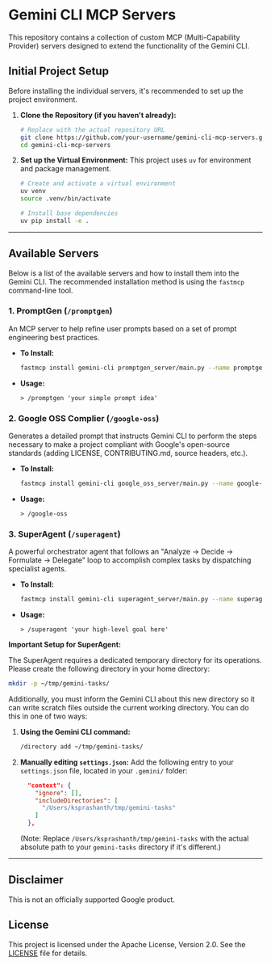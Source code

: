 # Gemini CLI MCP Servers

This repository contains a collection of custom MCP (Multi-Capability Provider) servers designed to extend the functionality of the Gemini CLI.

## Initial Project Setup

Before installing the individual servers, it's recommended to set up the project environment.

1.  **Clone the Repository (if you haven't already):**
    ```bash
    # Replace with the actual repository URL
    git clone https://github.com/your-username/gemini-cli-mcp-servers.git
    cd gemini-cli-mcp-servers
    ```

2.  **Set up the Virtual Environment:**
    This project uses `uv` for environment and package management.
    ```bash
    # Create and activate a virtual environment
    uv venv
    source .venv/bin/activate

    # Install base dependencies
    uv pip install -e .
    ```

---

## Available Servers

Below is a list of the available servers and how to install them into the Gemini CLI. The recommended installation method is using the `fastmcp` command-line tool.

### 1. PromptGen (`/promptgen`)

An MCP server to help refine user prompts based on a set of prompt engineering best practices.

*   **To Install:**
    ```bash
    fastmcp install gemini-cli promptgen_server/main.py --name promptgen
    ```
*   **Usage:**
    ```
    > /promptgen 'your simple prompt idea'
    ```

### 2. Google OSS Complier (`/google-oss`)

Generates a detailed prompt that instructs Gemini CLI to perform the steps necessary to make a project compliant with Google's open-source standards (adding LICENSE, CONTRIBUTING.md, source headers, etc.).

*   **To Install:**
    ```bash
    fastmcp install gemini-cli google_oss_server/main.py --name google-oss
    ```
*   **Usage:**
    ```
    > /google-oss
    ```

### 3. SuperAgent (`/superagent`)

A powerful orchestrator agent that follows an "Analyze -> Decide -> Formulate -> Delegate" loop to accomplish complex tasks by dispatching specialist agents.

*   **To Install:**
    ```bash
    fastmcp install gemini-cli superagent_server/main.py --name superagent
    ```
*   **Usage:**
    ```
    > /superagent 'your high-level goal here'
    ```

**Important Setup for SuperAgent:**

The SuperAgent requires a dedicated temporary directory for its operations. Please create the following directory in your home directory:

```bash
mkdir -p ~/tmp/gemini-tasks/
```

Additionally, you must inform the Gemini CLI about this new directory so it can write scratch files outside the current working directory. You can do this in one of two ways:

1.  **Using the Gemini CLI command:**
    ```bash
    /directory add ~/tmp/gemini-tasks/
    ```
2.  **Manually editing `settings.json`:**
    Add the following entry to your `settings.json` file, located in your `.gemini/` folder:
    ```json
      "context": {
        "ignore": [],
        "includeDirectories": [
          "/Users/ksprashanth/tmp/gemini-tasks"
        ]
      },
    ```
    (Note: Replace `/Users/ksprashanth/tmp/gemini-tasks` with the actual absolute path to your `gemini-tasks` directory if it's different.)

---

## Disclaimer

This is not an officially supported Google product.

## License

This project is licensed under the Apache License, Version 2.0. See the [LICENSE](LICENSE) file for details.
